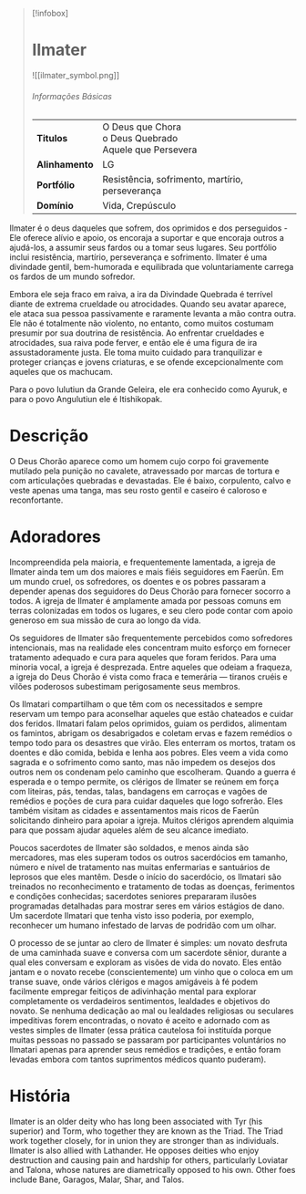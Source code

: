 > [!infobox]
> # Ilmater
> ![[ilmater_symbol.png]]
> ###### Informações Básicas
> | | |
> | ---- | ---- |
> | **Titulos** | O Deus que Chora<br/>o Deus Quebrado<br/>Aquele que Persevera |
> | **Alinhamento** | LG |
> | **Portfólio** | Resistência, sofrimento, martírio, perseverança |
> | **Domínio** | Vida, Crepúsculo |

Ilmater é o deus daqueles que sofrem, dos oprimidos e dos perseguidos - Ele oferece alívio e apoio, os encoraja a suportar e que encoraja outros a ajudá-los, a assumir seus fardos ou a tomar seus lugares. Seu portfólio inclui resistência, martírio, perseverança e sofrimento. Ilmater é uma divindade gentil, bem-humorada e equilibrada que voluntariamente carrega os fardos de um mundo sofredor.

Embora ele seja fraco em raiva, a ira da Divindade Quebrada é terrível diante de extrema crueldade ou atrocidades. Quando seu avatar aparece, ele ataca sua pessoa passivamente e raramente levanta a mão contra outra. Ele não é totalmente não violento, no entanto, como muitos costumam presumir por sua doutrina de resistência. Ao enfrentar crueldades e atrocidades, sua raiva pode ferver, e então ele é uma figura de ira assustadoramente justa. Ele toma muito cuidado para tranquilizar e proteger crianças e jovens criaturas, e se ofende excepcionalmente com aqueles que os machucam.

Para o povo Iulutiun da Grande Geleira, ele era conhecido como Ayuruk, e para o povo Angulutiun ele é Itishikopak.

# Descrição
O Deus Chorão aparece como um homem cujo corpo foi gravemente mutilado pela punição no cavalete, atravessado por marcas de tortura e com articulações quebradas e devastadas. Ele é baixo, corpulento, calvo e veste apenas uma tanga, mas seu rosto gentil e caseiro é caloroso e reconfortante.

# Adoradores
Incompreendida pela maioria, e frequentemente lamentada, a igreja de Ilmater ainda tem um dos maiores e mais fiéis seguidores em Faerûn. Em um mundo cruel, os sofredores, os doentes e os pobres passaram a depender apenas dos seguidores do Deus Chorão para fornecer socorro a todos. A igreja de Ilmater é amplamente amada por pessoas comuns em terras colonizadas em todos os lugares, e seu clero pode contar com apoio generoso em sua missão de cura ao longo da vida.

Os seguidores de Ilmater são frequentemente percebidos como sofredores intencionais, mas na realidade eles concentram muito esforço em fornecer tratamento adequado e cura para aqueles que foram feridos. Para uma minoria vocal, a igreja é desprezada. Entre aqueles que odeiam a fraqueza, a igreja do Deus Chorão é vista como fraca e temerária — tiranos cruéis e vilões poderosos subestimam perigosamente seus membros.

Os Ilmatari compartilham o que têm com os necessitados e sempre reservam um tempo para aconselhar aqueles que estão chateados e cuidar dos feridos. Ilmatari falam pelos oprimidos, guiam os perdidos, alimentam os famintos, abrigam os desabrigados e coletam ervas e fazem remédios o tempo todo para os desastres que virão. Eles enterram os mortos, tratam os doentes e dão comida, bebida e lenha aos pobres. Eles veem a vida como sagrada e o sofrimento como santo, mas não impedem os desejos dos outros nem os condenam pelo caminho que escolheram. Quando a guerra é esperada e o tempo permite, os clérigos de Ilmater se reúnem em força com liteiras, pás, tendas, talas, bandagens em carroças e vagões de remédios e poções de cura para cuidar daqueles que logo sofrerão. Eles também visitam as cidades e assentamentos mais ricos de Faerûn solicitando dinheiro para apoiar a igreja. Muitos clérigos aprendem alquimia para que possam ajudar aqueles além de seu alcance imediato.

Poucos sacerdotes de Ilmater são soldados, e menos ainda são mercadores, mas eles superam todos os outros sacerdócios em tamanho, número e nível de tratamento nas muitas enfermarias e santuários de leprosos que eles mantêm. Desde o início do sacerdócio, os Ilmatari são treinados no reconhecimento e tratamento de todas as doenças, ferimentos e condições conhecidas; sacerdotes seniores prepararam ilusões programadas detalhadas para mostrar seres em vários estágios de dano. Um sacerdote Ilmatari que tenha visto isso poderia, por exemplo, reconhecer um humano infestado de larvas de podridão com um olhar.

O processo de se juntar ao clero de Ilmater é simples: um novato desfruta de uma caminhada suave e conversa com um sacerdote sênior, durante a qual eles conversam e exploram as visões de vida do novato. Eles então jantam e o novato recebe (conscientemente) um vinho que o coloca em um transe suave, onde vários clérigos e magos amigáveis ​​à fé podem facilmente empregar feitiços de adivinhação mental para explorar completamente os verdadeiros sentimentos, lealdades e objetivos do novato. Se nenhuma dedicação ao mal ou lealdades religiosas ou seculares impeditivas forem encontradas, o novato é aceito e adornado com as vestes simples de Ilmater (essa prática cautelosa foi instituída porque muitas pessoas no passado se passaram por participantes voluntários no Ilmatari apenas para aprender seus remédios e tradições, e então foram levadas embora com tantos suprimentos médicos quanto puderam).

# História
Ilmater is an older deity who has long been associated with Tyr (his superior) and Torm, who together they are known as the Triad. The Triad work together closely, for in union they are stronger than as individuals. Ilmater is also allied with Lathander. He opposes deities who enjoy destruction and causing pain and hardship for others, particularly Loviatar and Talona, whose natures are diametrically opposed to his own. Other foes include Bane, Garagos, Malar, Shar, and Talos.